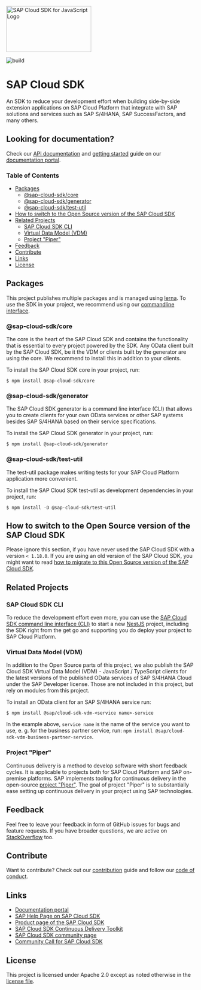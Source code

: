 <a href="https://sap.com/s4sdk"><img src="https://help.sap.com/doc/2324e9c3b28748a4ae2ad08166d77675/1.0/en-US/logo-with-js.svg" alt="SAP Cloud SDK for JavaScript Logo" height="122.92" width="226.773"/></a>

![build](https://github.com/SAP/cloud-sdk-js/workflows/build/badge.svg)
# SAP Cloud SDK
An SDK to reduce your development effort when building side-by-side extension applications on SAP Cloud Platform that integrate with SAP solutions and services such as SAP S/4HANA, SAP SuccessFactors, and many others.

## Looking for documentation?
Check our [API documentation](https://sap.github.io/cloud-sdk/docs/js/api-reference-js-ts) and [getting started](https://sap.github.io/cloud-sdk/docs/js/getting-started) guide on our [documentation portal](https://sap.github.io/cloud-sdk/).

### Table of Contents
- [Packages](#packages)
  - [@sap-cloud-sdk/core](#sap-cloud-sdkcore)
  - [@sap-cloud-sdk/generator](#sap-cloud-sdkgenerator)
  - [@sap-cloud-sdk/test-util](#sap-cloud-sdktest-util)
- [How to switch to the Open Source version of the SAP Cloud SDK](#how-to-switch-to-the-open-source-version-of-the-sap-cloud-sdk)
- [Related Projects](#related-projects)
  - [SAP Cloud SDK CLI](#sap-cloud-sdk-cli)
  - [Virtual Data Model (VDM)](#virtual-data-model-vdm)
  - [Project "Piper"](#project-piper)
- [Feedback](#feedback)
- [Contribute](#contribute)
- [Links](#links)
- [License](#license)

## Packages
This project publishes multiple packages and is managed using [lerna](https://github.com/lerna/lerna).
To use the SDK in your project, we recommend using our [commandline interface](#sap-cloud-sdk-cli).

### @sap-cloud-sdk/core
The core is the heart of the SAP Cloud SDK and contains the functionality that is essential to every project powered by the SDK. Any OData client built by the SAP Cloud SDK, be it the VDM or clients built by the generator are using the core. We recommend to install this in addition to your clients.

To install the SAP Cloud SDK core in your project, run:
```sh-session
$ npm install @sap-cloud-sdk/core
```

### @sap-cloud-sdk/generator
The SAP Cloud SDK generator is a command line interface (CLI) that allows you to create clients for your own OData services or other SAP systems besides SAP S/4HANA based on their service specifications.

To install the SAP Cloud SDK generator in your project, run:
```sh-session
$ npm install @sap-cloud-sdk/generator
```

### @sap-cloud-sdk/test-util
The test-util package makes writing tests for your SAP Cloud Platform application more convenient.

To install the SAP Cloud SDK test-util as development dependencies in your project, run:
```sh-session
$ npm install -D @sap-cloud-sdk/test-util
```

## How to switch to the Open Source version of the SAP Cloud SDK
Please ignore this section, if you have never used the SAP Cloud SDK with a version `< 1.18.0`.
If you are using an old version of the SAP Cloud SDK, you might want to read [how to migrate to this Open Source version of the SAP Cloud SDK](https://sap.github.io/cloud-sdk/docs/js/guides/migrate-to-open-source-version-of-cloud-sdk-for-javascript-typescript).

## Related Projects

### SAP Cloud SDK CLI
To reduce the development effort even more, you can use the [SAP Cloud SDK command line interface (CLI)](https://github.com/sap/cloud-sdk-cli) to start a new [NestJS](https://github.com/nestjs/nest) project, including the SDK right from the get go and supporting you do deploy your project to SAP Cloud Platform.

### Virtual Data Model (VDM)
In addition to the Open Source parts of this project, we also publish the SAP Cloud SDK Virtual Data Model (VDM) - JavaScript / TypeScript clients for the latest versions of the published OData services of SAP S/4HANA Cloud under the SAP Developer license. Those are not included in this project, but rely on modules from this project.

To install an OData client for an SAP S/4HANA service run:

```sh-session
$ npm install @sap/cloud-sdk-vdm-<service name>-service
```
In the example above, `service name` is the name of the service you want to use, e. g. for the business partner service, run: `npm install @sap/cloud-sdk-vdm-business-partner-service`.
### Project "Piper"
Continuous delivery is a method to develop software with short feedback cycles.
It is applicable to projects both for SAP Cloud Platform and SAP on-premise platforms.
SAP implements tooling for continuous delivery in the open-source [project "Piper"](https://sap.github.io/jenkins-library/).
The goal of project "Piper" is to substantially ease setting up continuous delivery in your project using SAP technologies.

## Feedback
Feel free to leave your feedback in form of GitHub issues for bugs and feature requests. If you have broader questions, we are active on [StackOverflow](https://stackoverflow.com/questions/tagged/sap-cloud-sdk+javascript) too.

## Contribute
Want to contribute? Check out our [contribution](./CONTRIBUTING.md) guide and follow our [code of conduct](./CODE_OF_CONDUCT).

## Links

- [Documentation portal](https://sap.github.io/cloud-sdk/)
- [SAP Help Page on SAP Cloud SDK](https://help.sap.com/viewer/product/SAP_CLOUD_SDK/1.0/en-US)
- [Product page of the SAP Cloud SDK](https://developers.sap.com/topics/cloud-sdk.html)
- [SAP Cloud SDK Continuous Delivery Toolkit](https://github.com/SAP/cloud-s4-sdk-pipeline)
- [SAP Cloud SDK community page](https://community.sap.com/topics/cloud-sdk)
- [Community Call for SAP Cloud SDK](https://blogs.sap.com/2019/06/26/sap-cloud-sdk-new-format-of-the-update-call-for-sap-community/)

## License

This project is licensed under Apache 2.0 except as noted otherwise in the [license file](./LICENSES/Apache-2.0.txt).

